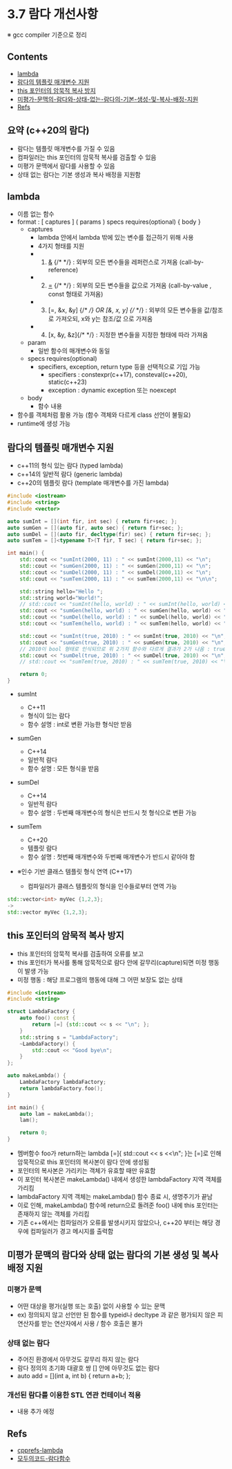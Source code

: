 <!-- markdownlint-disable-file MD042 MD037 -->
# 3.7 람다 개선사항

※ gcc compiler 기준으로 정리

## Contents

- [lambda](#lambda)
- [람다의 템플릿 매개변수 지원](#람다의-템플릿-매개변수-지원)
- [this 포인터의 암묵적 복사 방지](#this-포인터의-암묵적-복사-방지)
- [미평가-문맥의-람다와-상태-없는-람다의-기본-생성-및-복사-배정-지원](#미평가-문맥의-람다와-상태-없는-람다의-기본-생성-및-복사-배정-지원)
- [Refs](#refs)

## 요약 (c++20의 람다)

- 람다는 템플릿 매개변수를 가질 수 있음
- 컴파일러는 this 포인터의 암묵적 복사를 검출할 수 있음
- 미평가 문맥에서 람다를 사용할 수 있음
- 상태 없는 람다는 기본 생성과 복사 배정을 지원함

## lambda

- 이름 없는 함수
- format : [ captures ] ( params ) specs requires(optional) { body }
  - captures
    - lambda 안에서 lambda 밖에 있는 변수를 접근하기 위해 사용
    - 4가지 형태를 지원
    - 1. [&]() {/* */} : 외부의 모든 변수들을 레퍼런스로 가져옴 (call-by-reference)
    - 2. [=]() {/* */} : 외부의 모든 변수들을 값으로 가져옴 (call-by-value , const 형태로 가져옴)
    - 3. [=, &x, &y] {/* */} OR [&, x, y] {/* */} : 외부의 모든 변수들을 값/참조로 가져오되, x와 y는 참조/값 으로 가져옴
    - 4. [x, &y, &z]{/* */} : 지정한 변수들을 지정한 형태에 따라 가져옴
  - param
    - 일반 함수의 매개변수와 동일
  - specs requires(optional)
    - specifiers, exception, return type 등을 선택적으로 기입 가능
      - specifiers : constexpr(c++17), consteval(c++20), static(c++23)
      - exception : dynamic exception 또는 noexcept
  - body
    - 함수 내용
- 함수를 객체처럼 활용 가능 (함수 객체와 다르게 class 선언이 불필요)
- runtime에 생성 가능

## 람다의 템플릿 매개변수 지원

- c++11의 형식 있는 람다 (typed lambda)
- c++14의 일반적 람다 (generic lambda)
- c++20의 템플릿 람다 (template 매개변수를 가진 lambda)

```cpp
#include <iostream>
#include <string>
#include <vector>

auto sumInt = [](int fir, int sec) { return fir+sec; };
auto sumGen = [](auto fir, auto sec) { return fir+sec; };
auto sumDel = [](auto fir, decltype(fir) sec) { return fir+sec; };
auto sumTem = []<typename T>(T fir, T sec) { return fir+sec; };

int main() {
    std::cout << "sumInt(2000, 11) : " << sumInt(2000,11) << "\n";
    std::cout << "sumGen(2000, 11) : " << sumGen(2000,11) << "\n";
    std::cout << "sumDel(2000, 11) : " << sumDel(2000,11) << "\n";
    std::cout << "sumTem(2000, 11) : " << sumTem(2000,11) << "\n\n";

    std::string hello="Hello ";
    std::string world="World!";
    // std::cout << "sumInt(hello, world) : " << sumInt(hello, world) << "\n";
    std::cout << "sumGen(hello, world) : " << sumGen(hello, world) << "\n";
    std::cout << "sumDel(hello, world) : " << sumDel(hello, world) << "\n";
    std::cout << "sumTem(hello, world) : " << sumTem(hello, world) << "\n\n";

    std::cout << "sumInt(true, 2010) : " << sumInt(true, 2010) << "\n";
    std::cout << "sumGen(true, 2010) : " << sumGen(true, 2010) << "\n";
    // 2010이 bool 형태로 인식되므로 위 2가지 함수와 다르게 결과가 2가 나옴 : true + true
    std::cout << "sumDel(true, 2010) : " << sumDel(true, 2010) << "\n";
    // std::cout << "sumTem(true, 2010) : " << sumTem(true, 2010) << "\n\n";

    return 0;
}
```

- sumInt
  - C++11
  - 형식이 있는 람다
  - 함수 설명 : int로 변환 가능한 형식만 받음
- sumGen
  - C++14
  - 일반적 람다
  - 함수 설명 : 모든 형식을 받음
- sumDel
  - C++14
  - 일반적 람다
  - 함수 설명 : 두번째 매개변수의 형식은 반드시 첫 형식으로 변환 가능
- sumTem
  - C++20
  - 템플릿 람다
  - 함수 설명 : 첫번째 매개변수와 두번째 매개변수가 반드시 같아야 함

- ※인수 기반 클래스 템플릿 형식 연역 (C++17)
  - 컴파일러가 클래스 템플릿의 형식을 인수들로부터 연역 가능

```cpp
std::vector<int> myVec {1,2,3};
->
std::vector myVec {1,2,3};
```

## this 포인터의 암묵적 복사 방지

- this 포인터의 암묵적 복사를 검출하여 오류를 보고
- this 포인터가 복사를 통해 암묵적으로 람다 안에 갈무리(capture)되면 미정 행동이 발생 가능
- 미정 행동 : 해당 프로그램의 행동에 대해 그 어떤 보장도 없는 상태

```cpp
#include <iostream>
#include <string>

struct LambdaFactory {
    auto foo() const {
        return [=] {std::cout << s << "\n"; };
    }
    std::string s = "LambdaFactory";
    ~LambdaFactory() {
        std::cout << "Good bye\n";
    }
};

auto makeLambda() {
    LambdaFactory lambdaFactory;
    return lambdaFactory.foo();
}

int main() {
    auto lam = makeLambda();
    lam();

    return 0;
}
```

- 멤버함수 foo가 return하는 lambda [=]{ std::cout << s <<\n"; }는 [=]로 인해 암묵적으로 this 포인터의 복사본이 람다 안에 생성됨
- 포인터의 복사본은 가리키는 객체가 유효할 때만 유효함
- 이 포인터 복사본은 makeLambda() 내에서 생성한 lambdaFactory 지역 객체를 가리킴
- lambdaFactory 지역 객체는 makeLambda() 함수 종료 시, 생명주기가 끝남
- 이로 인해, makeLambda() 함수에 return으로 돌려준 foo() 내에 this 포인터는 존재하지 않는 객체를 가리킴
- 기존 c++에서는 컴파일러가 오류를 발생시키지 않았으나, c++20 부터는 해당 경우에 컴파일러가 경고 메시지를 출력함

## 미평가 문맥의 람다와 상태 없는 람다의 기본 생성 및 복사 배정 지원

### 미평가 문맥

- 어떤 대상을 평가(실행 또는 호출) 없이 사용할 수 있는 문맥
- ex) 정의되지 않고 선언만 된 함수를 typeid나 decltype 과 같은 평가되지 않은 피연산자를 받는 연산자에서 사용 / 함수 호출은 불가

### 상태 없는 람다

- 주어진 환경에서 아무것도 갈무리 하지 않는 람다
- 람다 정의의 초기화 대괄호 쌍 [] 안에 아무것도 없는 람다
- auto add = [](int a, int b) { return a+b; };

### 개선된 람다를 이용한 STL 연관 컨테이너 적용

- 내용 추가 에정

## Refs

- [cpprefs-lambda](https://en.cppreference.com/w/cpp/language/lambda)
- [모두의코드-람다함수](https://modoocode.com/196)
